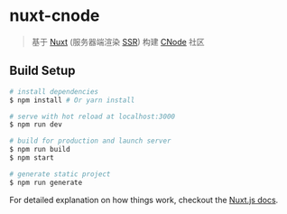 # nuxt-cnode

> 基于 [Nuxt](https://github.com/nuxt/nuxt.js) (服务器端渲染 [SSR](https://ssr.vuejs.org/zh/)) 构建 [CNode](https://cnodejs.org/) 社区

## Build Setup

``` bash
# install dependencies
$ npm install # Or yarn install

# serve with hot reload at localhost:3000
$ npm run dev

# build for production and launch server
$ npm run build
$ npm start

# generate static project
$ npm run generate
```

For detailed explanation on how things work, checkout the [Nuxt.js docs](https://github.com/nuxt/nuxt.js).
